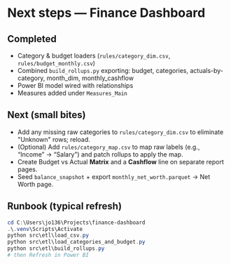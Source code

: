 # Next steps — Finance Dashboard

## Completed
- Category & budget loaders (`rules/category_dim.csv`, `rules/budget_monthly.csv`)
- Combined `build_rollups.py` exporting: budget, categories, actuals-by-category, month_dim, monthly_cashflow
- Power BI model wired with relationships
- Measures added under `Measures_Main`

## Next (small bites)
- Add any missing raw categories to `rules/category_dim.csv` to eliminate "Unknown" rows; reload.
- (Optional) Add `rules/category_map.csv` to map raw labels (e.g., “Income” → “Salary”) and patch rollups to apply the map.
- Create Budget vs Actual **Matrix** and a **Cashflow** line on separate report pages.
- Seed `balance_snapshot` + export `monthly_net_worth.parquet` → Net Worth page.

## Runbook (typical refresh)
```powershell
cd C:\Users\jo136\Projects\finance-dashboard
.\.venv\Scripts\Activate
python src\etl\load_csv.py
python src\etl\load_categories_and_budget.py
python src\etl\build_rollups.py
# then Refresh in Power BI
```

